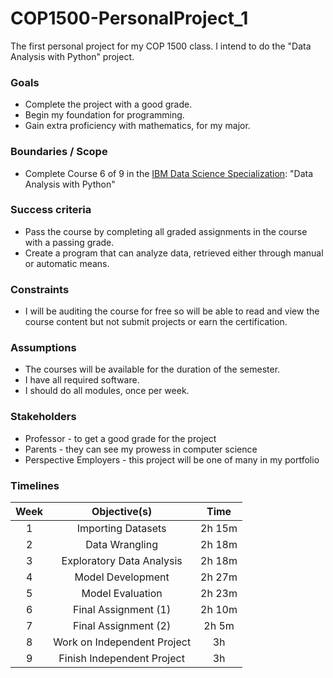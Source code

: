 # COP1500-PersonalProject_1
The first personal project for my COP 1500 class.
I intend to do the "Data Analysis with Python" project.

### Goals
- Complete the project with a good grade.
- Begin my foundation for programming.
- Gain extra proficiency with mathematics, for my major.

### Boundaries / Scope
- Complete Course 6 of 9 in the [IBM Data Science Specialization](https://www.coursera.org/specializations/ibm-data-science): "Data Analysis with Python"

### Success criteria
- Pass the course by completing all graded assignments in the course with a passing grade.
- Create a program that can analyze data, retrieved either through manual or automatic means. 

### Constraints
- I will be auditing the course for free so will be able to read and view the course content but not submit projects or earn the certification.

### Assumptions
- The courses will be available for the duration of the semester.
-   I have all required software.
-   I should do all modules, once per week.

### Stakeholders
- Professor -  to get a good grade for the project
- Parents - they can see my prowess in computer science
- Perspective Employers - this project will be one of many in my portfolio

### Timelines
| Week |         Objective(s)        |  Time  |
|:----:|:---------------------------:|:------:|
|   1  | Importing Datasets          | 2h 15m |
|   2  | Data Wrangling              | 2h 18m |
|   3  | Exploratory Data Analysis   | 2h 18m |
|   4  | Model Development           | 2h 27m |
|   5  | Model Evaluation            | 2h 23m |
|   6  | Final Assignment (1)        | 2h 10m |
|   7  | Final Assignment (2)        | 2h 5m  |
|   8  | Work on Independent Project | 3h     |
|   9  | Finish Independent Project  | 3h     |
